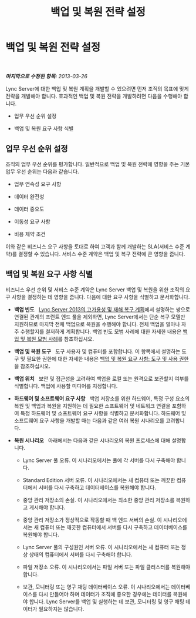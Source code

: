﻿---
title: 백업 및 복원 전략 설정
TOCTitle: 백업 및 복원 전략 설정
ms:assetid: f545a75f-bbc4-4968-b510-8f6f3920112b
ms:mtpsurl: https://technet.microsoft.com/ko-kr/library/Hh202195(v=OCS.15)
ms:contentKeyID: 52056996
ms.date: 08/24/2015
mtps_version: v=OCS.15
ms.translationtype: HT
---

# 백업 및 복원 전략 설정

 

_**마지막으로 수정된 항목:** 2013-03-26_

Lync Server에 대한 백업 및 복원 계획을 개발할 수 있으려면 먼저 조직의 목표에 맞게 전략을 개발해야 합니다. 효과적인 백업 및 복원 전략을 개발하려면 다음을 수행해야 합니다.

  - 업무 우선 순위 설정

  - 백업 및 복원 요구 사항 식별

## 업무 우선 순위 설정

조직의 업무 우선 순위를 평가합니다. 일반적으로 백업 및 복원 전략에 영향을 주는 기본 업무 우선 순위는 다음과 같습니다.

  - 업무 연속성 요구 사항

  - 데이터 완전성

  - 데이터 중요도

  - 이동성 요구 사항

  - 비용 제약 조건

이와 같은 비즈니스 요구 사항을 토대로 하여 고객과 함께 개발하는 SLA(서비스 수준 계약)를 결정할 수 있습니다. 서비스 수준 계약은 백업 및 복구 전략에 큰 영향을 줍니다.

## 백업 및 복원 요구 사항 식별

비즈니스 우선 순위 및 서비스 수준 계약은 Lync Server 백업 및 복원을 위한 조직의 요구 사항을 결정하는 데 영향을 줍니다. 다음에 대한 요구 사항을 식별하고 문서화합니다.

  - **백업 빈도**   [Lync Server 2013의 고가용성 및 재해 복구 계획](lync-server-2013-planning-for-high-availability-and-disaster-recovery.md)에서 설명하는 쌍으로 연결된 관계의 프런트 엔드 풀을 제외하면, Lync Server에서는 단순 복구 모델만 지원하므로 마지막 전체 백업으로 복원을 수행해야 합니다. 전체 백업을 얼마나 자주 수행할지를 철저하게 계획합니다. 백업 빈도 모범 사례에 대한 자세한 내용은 [백업 및 복원 모범 사례](lync-server-2013-best-practices-for-backup-and-restoration.md)를 참조하십시오.

  - **백업 및 복원 도구**   도구 사용자 및 컴퓨터를 포함합니다. 이 항목에서 설명하는 도구 및 필요한 권한에 대한 자세한 내용은 [백업 및 복원 요구 사항: 도구 및 사용 권한](lync-server-2013-backup-and-restoration-requirements-tools-and-permissions.md)을 참조하십시오.

  - **백업 위치**   보안 및 접근성을 고려하여 백업을 로컬 또는 원격으로 보관할지 여부를 식별합니다. 백업에 사용할 미디어를 지정합니다.

  - **하드웨어 및 소프트웨어 요구 사항**   백업 저장소를 위한 하드웨어, 특정 구성 요소의 복원 및 백업과 복원을 지원하는 데 필요한 소프트웨어 및 네트워크 연결을 포함하여 특정 하드웨어 및 소프트웨어 요구 사항을 식별하고 문서화합니다. 하드웨어 및 소프트웨어 요구 사항을 개발할 때는 다음과 같은 여러 복원 시나리오를 고려합니다.

  - **복원 시나리오**   아래에서는 다음과 같은 시나리오의 복원 프로세스에 대해 설명합니다.
    
      - Lync Server 풀 오류. 이 시나리오에서는 풀에 각 서버를 다시 구축해야 합니다.
    
      - Standard Edition 서버 오류. 이 시나리오에서는 새 컴퓨터 또는 깨끗한 컴퓨터에서 서버를 다시 구축하고 데이터베이스를 복원해야 합니다.
    
      - 중앙 관리 저장소의 손실. 이 시나리오에서는 최소한 중앙 관리 저장소를 복원하고 게시해야 합니다.
    
      - 중앙 관리 저장소가 정상적으로 작동할 때 백 엔드 서버의 손실. 이 시나리오에서는 새 컴퓨터 또는 깨끗한 컴퓨터에서 서버를 다시 구축하고 데이터베이스를 복원해야 합니다.
    
      - Lync Server 풀의 구성원인 서버 오류. 이 시나리오에서는 새 컴퓨터 또는 정상 상태의 컴퓨터에서 서버를 다시 구축해야 합니다.
    
      - 파일 저장소 오류. 이 시나리오에서는 파일 서버 또는 파일 클러스터를 복원해야 합니다.
    
      - 보관, 모니터링 또는 영구 채팅 데이터베이스 오류. 이 시나리오에서는 데이터베이스를 다시 만들어야 하며 데이터가 조직에 중요한 경우에는 데이터를 복원해야 합니다. Lync Server를 백업 및 실행하는 데 보관, 모니터링 및 영구 채팅 데이터가 필요하지는 않습니다.

